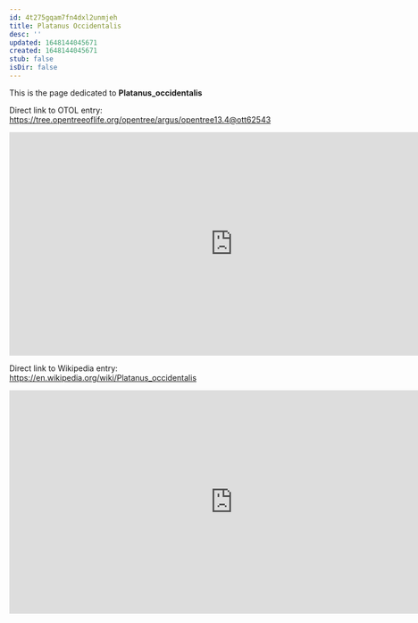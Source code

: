 ```yaml
---
id: 4t275gqam7fn4dxl2unmjeh
title: Platanus Occidentalis
desc: ''
updated: 1648144045671
created: 1648144045671
stub: false
isDir: false
---
```

This is the page dedicated to **Platanus_occidentalis**


Direct link to OTOL entry: https://tree.opentreeoflife.org/opentree/argus/opentree13.4@ott62543



<html>
    <body>
    <iframe src="https://tree.opentreeoflife.org/opentree/argus/opentree13.4@ott62543"
    width="800" height="400" frameborder="0" allowfullscreen> </iframe>
    </body>
</html>
    


Direct link to Wikipedia entry: https://en.wikipedia.org/wiki/Platanus_occidentalis



<html>
    <body>
    <iframe src="https://en.wikipedia.org/wiki/Platanus_occidentalis"
    width="800" height="400" frameborder="0" allowfullscreen> </iframe>
    </body>
</html>
    

